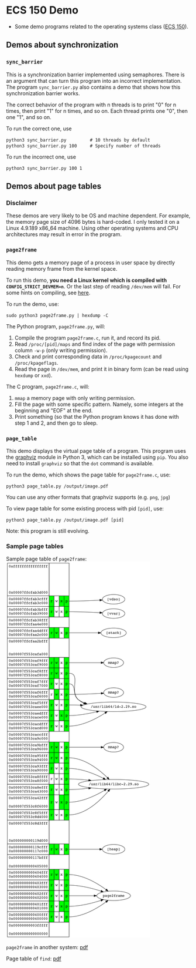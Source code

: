 # ECS 150 Demo
* Some demo programs related to the operating systems class
  ([ECS 150](https://www.cs.ucdavis.edu/blog/ecs-150-operating-systems-system-programming/)). 

## Demos about synchronization

### `sync_barrier`
This is a synchronization barrier implemented using semaphores. There is an
argument that can turn this program into an incorrect implementation. The
program `sync_barrier.py` also contains a demo that shows how this
synchronization barrier works. 

The correct behavior of the program with n threads is to print "0" for n times,
then print "1" for n times, and so on. Each thread prints one "0", then one "1",
and so on. 

To run the correct one, use
```
python3 sync_barrier.py			# 10 threads by default
python3 sync_barrier.py 100		# Specify number of threads
```

To run the incorrect one, use
```
python3 sync_barrier.py 100 1
```

## Demos about page tables

### Disclaimer
These demos are very likely to be OS and machine dependent. For example,
the memory page size of 4096 bytes is hard-coded. I only tested it on a Linux
4.9.189 x86_64 machine. Using other operating systems and CPU architectures
may result in error in the program.

### `page2frame`
This demo gets a memory page of a process in user space by directly reading
memory frame from the kernel space.

To run this demo, **you need a Linux kernel which is compiled with
`CONFIG_STRICT_DEVMEM=n`**. Or the last step of reading `/dev/mem` will fail.
For some hints on compiling, see [here](/CompileLinux.md).

To run the demo, use:
```
sudo python3 page2frame.py | hexdump -C
```

The Python program, `page2frame.py`, will:
1. Compile the program `page2frame.c`, run it, and record its pid.
2. Read `/proc/[pid]/maps` and find index of the page with permission column
   `-w-p` (only writing permission). 
3. Check and print corresponding data in `/proc/kpagecount` and
   `/proc/kpageflags`.
4. Read the page in `/dev/mem`, and print it in binary form (can be read
   using `hexdump` or `xxd`).

The C program, `page2frame.c`, will:
1. `mmap` a memory page with only writing permission.
2. Fill the page with some specific pattern. Namely, some integers at the
   beginning and "EOF" at the end.
3. Print something (so that the Python program knows it has done with step
   1 and 2, and then go to sleep.

### `page_table`
This demo displays the virtual page table of a program. This program uses the
[graphviz](https://pypi.org/project/graphviz/) module in Python 3, which can be
installed using `pip`. You also need to install `graphviz` so that the `dot`
command is available. 

To run the demo, which shows the page table for `page2frame.c`, use:
```
python3 page_table.py /output/image.pdf
```

You can use any other formats that graphviz supports (e.g. `png`, `jpg`)

To view page table for some existing process with pid `[pid]`, use:
```
python3 page_table.py /output/image.pdf [pid]
```

Note: this program is still evolving.

### Sample page tables
Sample page table of `page2frame`:
![Page table sample](/images/page2frame.png)

`page2frame` in another system:
[pdf](/images/page2frame.pdf)

Page table of `find`:
[pdf](/images/find.pdf)
